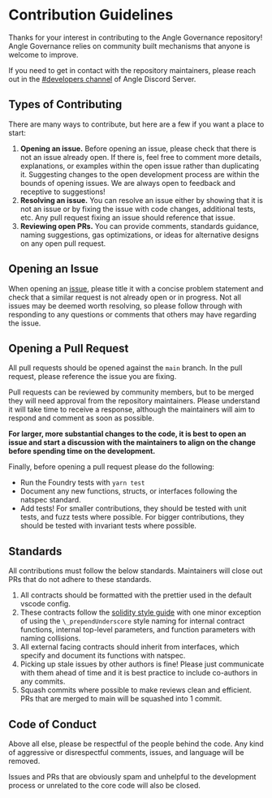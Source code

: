 # Contribution Guidelines

Thanks for your interest in contributing to the Angle Governance repository! Angle Governance relies on community built mechanisms that anyone is welcome to improve.

If you need to get in contact with the repository maintainers, please reach out in the [#developers channel](https://discord.gg/HcRB8QMeKU) of Angle Discord Server.

## Types of Contributing

There are many ways to contribute, but here are a few if you want a place to start:

1. **Opening an issue.** Before opening an issue, please check that there is not an issue already open. If there is, feel free to comment more details, explanations, or examples within the open issue rather than duplicating it. Suggesting changes to the open development process are within the bounds of opening issues. We are always open to feedback and receptive to suggestions!
2. **Resolving an issue.** You can resolve an issue either by showing that it is not an issue or by fixing the issue with code changes, additional tests, etc. Any pull request fixing an issue should reference that issue.
3. **Reviewing open PRs.** You can provide comments, standards guidance, naming suggestions, gas optimizations, or ideas for alternative designs on any open pull request.

## Opening an Issue

When opening an [issue](https://github.com/AngleProtocol/angle-governance/issues/new/choose), please title it with a concise problem statement and check that a similar request is not already open or in progress. Not all issues may be deemed worth resolving, so please follow through with responding to any questions or comments that others may have regarding the issue.

## Opening a Pull Request

All pull requests should be opened against the `main` branch. In the pull request, please reference the issue you are fixing.

Pull requests can be reviewed by community members, but to be merged they will need approval from the repository maintainers. Please understand it will take time to receive a response, although the maintainers will aim to respond and comment as soon as possible.

**For larger, more substantial changes to the code, it is best to open an issue and start a discussion with the maintainers to align on the change before spending time on the development.**

Finally, before opening a pull request please do the following:

- Run the Foundry tests with `yarn test`
- Document any new functions, structs, or interfaces following the natspec standard.
- Add tests! For smaller contributions, they should be tested with unit tests, and fuzz tests where possible. For bigger contributions, they should be tested with invariant tests where possible.

## Standards

All contributions must follow the below standards. Maintainers will close out PRs that do not adhere to these standards.

1. All contracts should be formatted with the prettier used in the default vscode config.
2. These contracts follow the [solidity style guide](https://docs.soliditylang.org/en/v0.8.19/style-guide.html) with one minor exception of using the `\_prependUnderscore` style naming for internal contract functions, internal top-level parameters, and function parameters with naming collisions.
3. All external facing contracts should inherit from interfaces, which specify and document its functions with natspec.
4. Picking up stale issues by other authors is fine! Please just communicate with them ahead of time and it is best practice to include co-authors in any commits.
5. Squash commits where possible to make reviews clean and efficient. PRs that are merged to main will be squashed into 1 commit.

## Code of Conduct

Above all else, please be respectful of the people behind the code. Any kind of aggressive or disrespectful comments, issues, and language will be removed.

Issues and PRs that are obviously spam and unhelpful to the development process or unrelated to the core code will also be closed.
